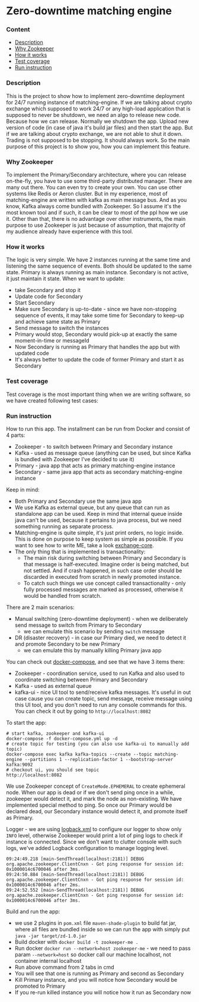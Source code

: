 # Zero-downtime matching engine

### Content
* [Description](#description)
* [Why Zookeeper](#why-zookeeper)
* [How it works](#how-it-works)
* [Test coverage](#test-coverage)
* [Run instruction](#run-instruction)

### Description
This is the project to show how to implement zero-downtime deployment for 24/7 running instance of matching-engine.
If we are talking about crypto exchange which supposed to work 24/7 or any high-load application that is supposed to never be shutdown, we need an algo to release new code.
Because how we can release. Normally we shutdown the app. Upload new version of code (in case of java it's build jar files) and then start the app.
But if we are talking about crypto exchange, we are not able to shut it down. Trading is not supposed to be stopping. It should always work.
So the main purpose of this project is to show you, how you can implement this feature.

### Why Zookeeper
To implement the Primary/Secondary architecture, where you can release on-the-fly, you have to use some third-party distributed manager.
There are many out there. You can even try to create your own. You can use other systems like Redis or Aeron cluster.
But in my experience, most of matching-engine are written with kafka as main message bus. And as you know, Kafka always come bundled with Zookeeper.
So I assume it's the most known tool and if such, it can be clear to most of the ppl how we use it.
Other than that, there is no advantage over other instruments, the main purpose to use Zookeeper is just because of assumption, that majority of my audience already have experience with this tool.

### How it works
The logic is very simple.
We have 2 instances running at the same time and listening the same sequence of events.
Both should be updated to the same state.
Primary is always running as main instance. Secondary is not active, it just maintain it state.
When we want to update:
* take Secondary and stop it
* Update code for Secondary
* Start Secondary
* Make sure Secondary is up-to-date - since we have non-stopping sequence of events, it may take some time for Secondary to keep-up and achieve same state as Primary
* Send message to switch the instances
* Primary would stop, Secondary would pick-up at exactly the same moment-in-time or messageId
* Now Secondary is running as Primary that handles the app but with updated code
* It's always better to update the code of former Primary and start it as Secondary

### Test coverage
Test coverage is the most important thing when we are writing software, so we have created following test cases:

### Run instruction
How to run this app. The installment can be run from Docker and consist of 4 parts:
* Zookeeper - to switch between Primary and Secondary instance
* Kafka - used as message queue (anything can be used, but since Kafka is bundled with Zookeeper I've decided to use it)
* Primary - java app that acts as primary matching-engine instance
* Secondary - same java app that acts as secondary matching-engine instance

Keep in mind:
* Both Primary and Secondary use the same java app
* We use Kafka as external queue, but any queue that can run as standalone app can be used. Keep in mind that internal queue inside java can't be used, because it pertains to java process, but we need something running as separate process.
* Matching-engine is quite simple, it's just print orders, no logic inside. This is done on purpose to keep system as simple as possible. If you want to see how to write ME, take a look [exchange-core](https://github.com/dgaydukov/exchange-core).
* The only thing that is implemented is transactionality:
  * The main risk during switching between Primary and Secondary is that message is half-executed. Imagine order is being matched, but not settled. And if crash happened, in such case order should be discarded in executed from scratch in newly promoted instance.
  * To catch such things we use concept called transactionality - only fully processed messages are marked as processed, otherwise it would be handled from scratch.

There are 2 main scenarios:
* Manual switching (zero-downtime deployment) - when we deliberately send message to switch from Primary to Secondary
  * we can emulate this scenario by sending `switch` message
* DR (disaster recovery) - in case our Primary died, we need to detect it and promote Secondary to be new Primary
  * we can emulate this by manually killing Primary java app

You can check out [docker-compose](docker-compose.yml), and see that we have 3 items there:
* Zookeeper - coordination service, used to run Kafka and also used to coordinate switching between Primary and Secondary
* Kafka - used as external queue
* kafka-ui - nice UI tool to send/receive kafka messages. It's useful in out case cause you can create topic, send message, receive message using this UI tool, and you don't need to run any console commands for this. You can check it out by going to `http://localhost:8082`

To start the app:
```shell
# start kafka, zookeeper and kafka-ui
docker-compose -f docker-compose.yml up -d
# create topic for testing (you can also use kafka-ui to manually add topic)
docker-compose exec kafka kafka-topics --create --topic matching-engine --partitions 1 --replication-factor 1 --bootstrap-server kafka:9092
# checkout ui, you should see topic
http://localhost:8082
```

We use Zookeeper concept of `CreateMode.EPHEMERAL` to create ephemeral node. When our app is dead or if we don't send ping once in a while, zookeeper would detect it, and mark the node as non-existing. We have implemented special method to ping.
So once our Primary would be declared dead, our Secondary instance would detect it, and promote itself as Primary.

Logger - we are using [logback.xml](src/main/resources/logback.xml) to configure our logger to show only `INFO` level, otherwise Zookeeper would print a lot of ping logs to check if instance is connected. Since we don't want to clutter console with such logs, we've added Logback configuration to manage logging level.
```shell
09:24:49.218 [main-SendThread(localhost:2181)] DEBUG org.apache.zookeeper.ClientCnxn - Got ping response for session id: 0x1000014c6700046 after 3ms.
09:24:50.884 [main-SendThread(localhost:2181)] DEBUG org.apache.zookeeper.ClientCnxn - Got ping response for session id: 0x1000014c6700046 after 2ms.
09:24:52.552 [main-SendThread(localhost:2181)] DEBUG org.apache.zookeeper.ClientCnxn - Got ping response for session id: 0x1000014c6700046 after 3ms.
```

Build and run the app:
* we use 2 plugins in `pom.xml` file `maven-shade-plugin` to build fat jar, where all files are bundled inside so we can run the app with simply put `java -jar target/zd-1.0.jar`
* Build docker with `docker build -t zookeeper-me .`
* Run docker `docker run --network=host zookeeper-me` - we need to pass param `--network=host` so docker call our machine localhost, not container internal localhost
* Run above command from 2 tabs in cmd
* You will see that one is running as Primary and second as Secondary
* Kill Primary instance, and you will notice how Secondary would be promoted to Primary
* If you re-run killed instance you will notice how it run as Secondary now